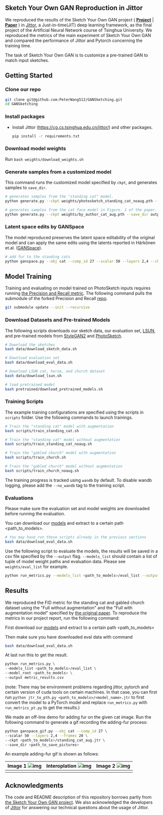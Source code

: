## Sketch Your Own GAN Reproduction in Jittor

We reproduced the results of the Sketch Your Own GAN project ( [**Project**](https://peterwang512.github.io/GANSketching/) | [**Paper**](https://arxiv.org/abs/2108.02774) ) in [Jittor](https://github.com/Jittor/jittor), a Just-in-time(JIT) deep learning framework, as the final project of the Artificial Neural Network course of Tsinghua University. We reproduced the metrics of the main experiment of Sketch Your Own GAN and compared the performance of Jittor and Pytorch concerning the training time.

The task of Sketch Your Own GAN is to customize a pre-trained GAN to match input sketches.

## Getting Started

### Clone our repo

```bash
git clone git@github.com:PeterWang512/GANSketching.git
cd GANSketching
```

### Install packages

- Install Jittor (https://cg.cs.tsinghua.edu.cn/jittor/) and other packages.

  ```bash
  pip install -r requirements.txt
  ```

### Download model weights

Run `bash weights/download_weights.sh`

### Generate samples from a customized model

This command runs the customized model specified by `ckpt`, and generates samples to `save_dir`.

```bash
# generates samples from the "standing cat" model.
python generate.py --ckpt weights/photosketch_standing_cat_noaug.pth --save_dir output/samples_standing_cat

# generates samples from the cat face model in Figure. 1 of the paper.
python generate.py --ckpt weights/by_author_cat_aug.pth --save_dir output/samples_teaser_cat
```

### Latent space edits by GANSpace

The model reproduced preserves the latent space editability of the original model and can apply the same edits using the latents reported in Härkönen et.al. ([GANSpace](https://github.com/harskish/ganspace)).

```bash
# add fur to the standing cats
python ganspace.py --obj cat --comp_id 27 --scalar 50 --layers 2,4 --ckpt weights/photosketch_standing_cat_noaug.pth --save_dir output/ganspace_fur_standing_cat
```

## Model Training

Training and evaluating on model trained on PhotoSketch inputs requires running [the Precision and Recall metric](https://github.com/kynkaat/improved-precision-and-recall-metric). The following command pulls the submodule of the forked Precision and Recall [repo](https://github.com/PeterWang512/precision_recall).

```bash
git submodule update --init --recursive
```

### Download Datasets and Pre-trained Models

The following scripts downloads our sketch data, our evaluation set, [LSUN](https://dl.yf.io/lsun), and pre-trained models from [StyleGAN2](https://github.com/NVlabs/stylegan2) and [PhotoSketch](https://github.com/mtli/PhotoSketch).

```bash
# Download the sketches
bash data/download_sketch_data.sh

# Download evaluation set
bash data/download_eval_data.sh

# Download LSUN cat, horse, and church dataset
bash data/download_lsun.sh

# load pretrained model
bash pretrained/download_pretrained_models.sh
```

### Training Scripts

The example training configurations are specified using the scripts in `scripts` folder. Use the following commands to launch trainings.

```bash
# Train the "standing cat" model with augmentation
bash scripts/train_standing_cat.sh

# Train the "standing cat" model without augmentation
bash scripts/train_standing_cat_noaug.sh

# Train the "gabled church" model with augmentation
bash scripts/train_church.sh

# Train the "gabled church" model without augmentation
bash scripts/train_church_noaug.sh
```

The training progress is tracked using `wandb` by default. To disable wandb logging, please add the `--no_wandb` tag to the training script.

### Evaluations

Please make sure the evaluation set and model weights are downloaded before running the evaluation.

You can download our [models](https://cloud.tsinghua.edu.cn/f/185bb7796d5b43c0a6b4/) and extract to a certain path <path_to_models>.

```bash
# You may have run these scripts already in the previous sections
bash data/download_eval_data.sh
```

Use the following script to evaluate the models, the results will be saved in a csv file specified by the `--output` flag. `--models_list` should contain a list of tuple of model weight paths and evaluation data. Please see `weights/eval_list` for example.

```bash
python run_metrics.py --models_list <path_to_models>/eval_list --output metric_results.csv --model_root <path_to_models>
```

## Results

We reproduced the FID metric for the standing cat and gabled church dataset using the "Full without augmentation" and the "Full with augmentation model" specified by [the original paper]((https://arxiv.org/abs/2108.02774)). To reproduce the metrics in our project report, run the following command:

First download our [models](https://cloud.tsinghua.edu.cn/f/185bb7796d5b43c0a6b4/) and extract to a certain path <path_to_models>

Then make sure you have downloaded eval data with command

```bash
bash data/download_eval_data.sh
```

At last run this to get the result.

```bash
python run_metrics.py \
--models_list <path_to_models>/eval_list \
--model_root <path_to_models> \
--output metric_results.csv
```

(note: There may be environment problems regarding jittor, pytorch and certain version of cuda tools on certain machines. In that case, you can first run `python jtr_to_pth.py <path_to_models>/<model_name>.jtr` to first convert the model to a PyTorch model and replace `run_metrics.py` with `run_metrics_pt.py` to get the results.)

We made an off-line demo for adding fur on the given cat image. Run the following command to generate a gif recording the adding-fur process:

```bash
python ganspace_gif.py --obj cat --comp_id 27 \
--scalar 50 --layers 2,4 --frames 20 \
--ckpt <path_to_models>/standing_cat_aug.jtr \
--save_dir <path_to_save_pictures>
```

An example adding-fur gif is shown as follows:

| Image 1   ![img](images/cat2.jpg) | Interoplation   ![img](images/interp2.gif) | Image 2   ![img](images/cat1.jpg) |
| --------------------------------- | ------------------------------------------ | --------------------------------- |
|                                   |                                            |                                   |

## Acknowledgments

The code and README description of this repository borrows partly from [the Sketch Your Own GAN project](https://github.com/PeterWang512/GANSketching). We also acknowledged the developers of [Jittor](https://github.com/Jittor/jittor) for answering our technical questions about the usage of Jittor.
